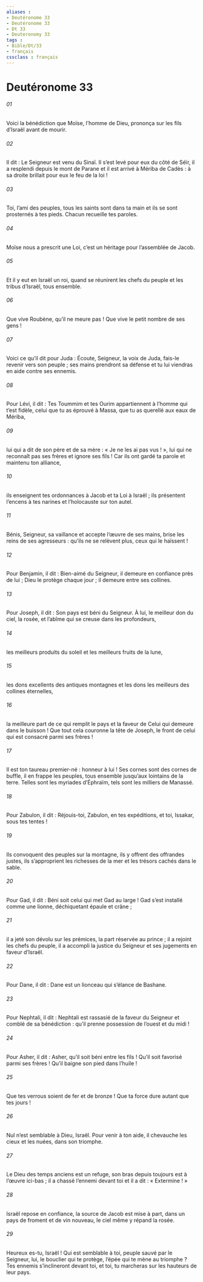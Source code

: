 ```yaml
---
aliases : 
- Deutéronome 33
- Deutéronome 33
- Dt 33
- Deuteronomy 33
tags : 
- Bible/Dt/33
- français
cssclass : français
---
```


# Deutéronome 33

###### 01
Voici la bénédiction que Moïse, l’homme de Dieu, prononça sur les fils d’Israël avant de mourir.
###### 02
Il dit :
Le Seigneur est venu du Sinaï.
Il s’est levé pour eux du côté de Séïr,
il a resplendi depuis le mont de Parane
et il est arrivé à Mériba de Cadès :
à sa droite brillait pour eux le feu de la loi !
###### 03
Toi, l’ami des peuples,
tous les saints sont dans ta main
et ils se sont prosternés à tes pieds.
Chacun recueille tes paroles.
###### 04
Moïse nous a prescrit une Loi,
c’est un héritage pour l’assemblée de Jacob.
###### 05
Et il y eut en Israël un roi,
quand se réunirent les chefs du peuple
et les tribus d’Israël, tous ensemble.
###### 06
Que vive Roubène, qu’il ne meure pas !
Que vive le petit nombre de ses gens !
###### 07
Voici ce qu’il dit pour Juda :
Écoute, Seigneur, la voix de Juda,
fais-le revenir vers son peuple ;
ses mains prendront sa défense
et tu lui viendras en aide contre ses ennemis.
###### 08
Pour Lévi, il dit :
Tes Toummim et tes Ourim
appartiennent à l’homme qui t’est fidèle,
celui que tu as éprouvé à Massa,
que tu as querellé aux eaux de Mériba,
###### 09
lui qui a dit de son père et de sa mère :
« Je ne les ai pas vus ! »,
lui qui ne reconnaît pas ses frères
et ignore ses fils !
Car ils ont gardé ta parole
et maintenu ton alliance,
###### 10
ils enseignent tes ordonnances à Jacob
et ta Loi à Israël ;
ils présentent l’encens à tes narines
et l’holocauste sur ton autel.
###### 11
Bénis, Seigneur, sa vaillance
et accepte l’œuvre de ses mains,
brise les reins de ses agresseurs :
qu’ils ne se relèvent plus, ceux qui le haïssent !
###### 12
Pour Benjamin, il dit :
Bien-aimé du Seigneur,
il demeure en confiance près de lui ;
Dieu le protège chaque jour ;
il demeure entre ses collines.
###### 13
Pour Joseph, il dit :
Son pays est béni du Seigneur.
À lui, le meilleur don du ciel, la rosée,
et l’abîme qui se creuse dans les profondeurs,
###### 14
les meilleurs produits du soleil
et les meilleurs fruits de la lune,
###### 15
les dons excellents des antiques montagnes
et les dons les meilleurs des collines éternelles,
###### 16
la meilleure part de ce qui remplit le pays
et la faveur de Celui qui demeure dans le buisson !
Que tout cela couronne la tête de Joseph,
le front de celui qui est consacré parmi ses frères !
###### 17
Il est ton taureau premier-né : honneur à lui !
Ses cornes sont des cornes de buffle,
il en frappe les peuples,
tous ensemble jusqu’aux lointains de la terre.
Telles sont les myriades d’Éphraïm,
tels sont les milliers de Manassé.
###### 18
Pour Zabulon, il dit :
Réjouis-toi, Zabulon, en tes expéditions,
et toi, Issakar, sous tes tentes !
###### 19
Ils convoquent des peuples sur la montagne,
ils y offrent des offrandes justes,
ils s’approprient les richesses de la mer
et les trésors cachés dans le sable.
###### 20
Pour Gad, il dit :
Béni soit celui qui met Gad au large !
Gad s’est installé comme une lionne,
déchiquetant épaule et crâne ;
###### 21
il a jeté son dévolu sur les prémices,
la part réservée au prince ;
il a rejoint les chefs du peuple,
il a accompli la justice du Seigneur
et ses jugements en faveur d’Israël.
###### 22
Pour Dane, il dit :
Dane est un lionceau
qui s’élance de Bashane.
###### 23
Pour Nephtali, il dit :
Nephtali est rassasié de la faveur du Seigneur
et comblé de sa bénédiction :
qu’il prenne possession de l’ouest et du midi !
###### 24
Pour Asher, il dit :
Asher, qu’il soit béni entre les fils !
Qu’il soit favorisé parmi ses frères !
Qu’il baigne son pied dans l’huile !
###### 25
Que tes verrous soient de fer et de bronze !
Que ta force dure autant que tes jours !
###### 26
Nul n’est semblable à Dieu, Israël.
Pour venir à ton aide, il chevauche les cieux
et les nuées, dans son triomphe.
###### 27
Le Dieu des temps anciens est un refuge,
son bras depuis toujours est à l’œuvre ici-bas ;
il a chassé l’ennemi devant toi
et il a dit : « Extermine ! »
###### 28
Israël repose en confiance,
la source de Jacob est mise à part,
dans un pays de froment et de vin nouveau,
le ciel même y répand la rosée.
###### 29
Heureux es-tu, Israël !
Qui est semblable à toi,
peuple sauvé par le Seigneur,
lui, le bouclier qui te protège,
l’épée qui te mène au triomphe ?
Tes ennemis s’inclineront devant toi,
et toi, tu marcheras sur les hauteurs de leur pays.
